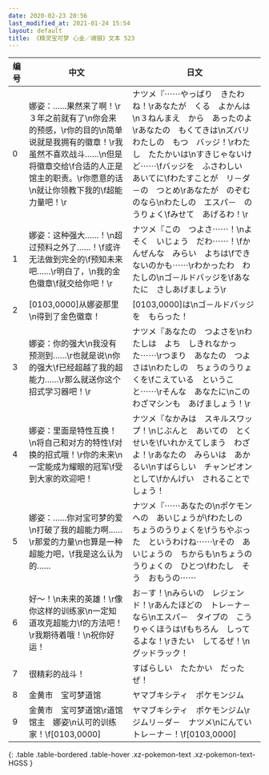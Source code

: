 ```yaml
---
date: 2020-02-23 20:56
last_modified_at: 2021-01-24 15:54
layout: default
title: 《精灵宝可梦 心金／魂银》文本 523
---
```

| 编号 | 中文 | 日文 |
| ---- | ---- | ---- |
| 0 | 娜姿：……果然来了啊！\r３年之前就有了\n你会来的预感，\r你的目的\n简单说就是我拥有的徽章！\r我虽然不喜欢战斗……\n但是将徽章交给\f合适的人正是馆主的职责。\r你愿意的话\n就让你领教下我的\f超能力量吧！\r | ナツメ『⋯⋯やっぱり　きたわね！\rあなたが　くる　よかんは\n３ねんまえ　から　あったのよ\rあなたの　もくてきは\nズバリ　わたしの　もつ　バッジ！\rわたし　たたかいは\nすきじゃないけど⋯⋯\fバッジを　ふさわしい　あいてに\fわたすことが　リ－ダ－の　つとめ\rあなたが　のぞむのなら\nわたしの　エスパ－　のうりょく\fみせて　あげるわ！\r |
| 1 | 娜姿：这种强大……！\n超过预料之外了……！\f或许无法做到完全的\f预知未来吧……\r明白了，\n我的金色徽章\f就交给你吧！\r | ナツメ『この　つよさ⋯⋯！\nよそく　いじょう　だわ⋯⋯！\fかんぜんな　みらい　よちは\fできないのかも⋯⋯\rわかったわ　わたしの\nゴ－ルドバッジを\fあなたに　さしあげましょう\r |
| 2 | [0103,0000]从娜姿那里\n得到了金色徽章！ | [0103,0000]は\nゴ－ルドバッジを　もらった！ |
| 3 | 娜姿：你的强大\n我没有预测到……\r也就是说\n你的强大\f已经超越了我的超能力……\r那么就送你这个招式学习器吧！\r | ナツメ『あなたの　つよさを\nわたしは　よち　しきれなかった⋯⋯\rつまり　あなたの　つよさは\nわたしの　ちょうのうりょくを\fこえている　ということ⋯⋯\rそんな　あなたに\nこの　わざマシンも　あげましょう！\r |
| 4 | 娜姿：里面是特性互换！\n将自己和对方的特性\f对换的招式哦！\r你的未来\n一定能成为耀眼的冠军\f受到大家的欢迎吧！ | ナツメ『なかみは　スキルスワップ！\nじぶんと　あいての　とくせいを\fいれかえてしまう　わざよ！\rあなたの　みらいは　あかるい\nすばらしい　チャンピオン　として\fかんげい　されることでしょう！ |
| 5 | 娜姿：……你对宝可梦的爱\n打破了我的超能力啊……\r那爱的力量\n也算是一种超能力吧，\f我是这么认为的…… | ナツメ『⋯⋯あなたの\nポケモンへの　あいじょうが\fわたしの　ちょうのうりょくを\fうちやぶった　というわけね⋯⋯\rその　あいじょうの　ちからも\nちょうのうりょくの　ひとつ\fわたし　そう　おもうの⋯⋯ |
| 6 | 好～！\n未来的英雄！\r像你这样的训练家\n一定知道攻克超能力\f的方法吧！\r我期待着哦！\n祝你好运！ | お－す！\nみらいの　レジェンド！\rあんたほどの　トレ－ナ－なら\nエスパ－　タイプの　こうりゃくほうは\fもちろん　しってるよな！\rきたい　してるぜ！\nグッドラック！ |
| 7 | 很精彩的战斗！ | すばらしい　たたかい　だったぜ！ |
| 8 | 金黄市　宝可梦道馆 | ヤマブキシティ　ポケモンジム |
| 9 | 金黄市　宝可梦道馆\r道馆馆主　娜姿\n认可的训练家！\f[0103,0000] | ヤマブキシティ　ポケモンジム\rジムリ－ダ－　ナツメ\nにんてい　トレ－ナ－！\f[0103,0000] |
{: .table .table-bordered .table-hover .xz-pokemon-text .xz-pokemon-text-HGSS }